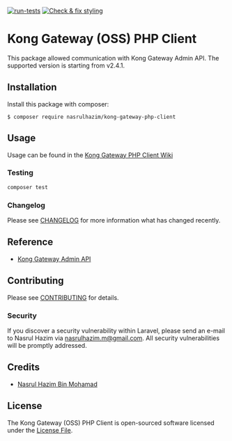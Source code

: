 [![run-tests](https://github.com/nasrulhazim/kong-gateway-php-client/actions/workflows/run-tests.yml/badge.svg)](https://github.com/nasrulhazim/kong-gateway-php-client/actions/workflows/run-tests.yml) [![Check & fix styling](https://github.com/nasrulhazim/kong-gateway-php-client/actions/workflows/php-cs-fixer.yml/badge.svg)](https://github.com/nasrulhazim/kong-gateway-php-client/actions/workflows/php-cs-fixer.yml)

# Kong Gateway (OSS) PHP Client

This package allowed communication with Kong Gateway Admin API. The supported version is starting from v2.4.1.

## Installation

Install this package with composer:

```
$ composer require nasrulhazim/kong-gateway-php-client
```

## Usage

Usage can be found in the [Kong Gateway PHP Client Wiki](https://github.com/nasrulhazim/kong-gateway-php-client/wiki)

### Testing

```bash
composer test
```

### Changelog

Please see [CHANGELOG](CHANGELOG.md) for more information what has changed recently.

## Reference

- [Kong Gateway Admin API](https://docs.konghq.com/gateway-oss/2.4.x/admin-api)

## Contributing

Please see [CONTRIBUTING](CONTRIBUTING.md) for details.

### Security 

If you discover a security vulnerability within Laravel, please send an e-mail to Nasrul Hazim via [nasrulhazim.m@gmail.com](mailto:nasrulhazim.m@gmail.com). All security vulnerabilities will be promptly addressed.

## Credits

-   [Nasrul Hazim Bin Mohamad](https://github.com/nasrulhazim)

## License

The Kong Gateway (OSS) PHP Client is open-sourced software licensed under the [License File](LICENSE.md).
